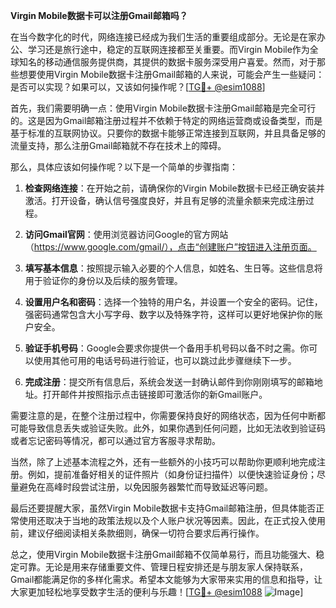 **Virgin Mobile数据卡可以注册Gmail邮箱吗？**

在当今数字化的时代，网络连接已经成为我们生活的重要组成部分。无论是在家办公、学习还是旅行途中，稳定的互联网连接都至关重要。而Virgin Mobile作为全球知名的移动通信服务提供商，其提供的数据卡服务深受用户喜爱。然而，对于那些想要使用Virgin Mobile数据卡注册Gmail邮箱的人来说，可能会产生一些疑问：是否可以实现？如果可以，又该如何操作呢？[[TG💪+ @esim1088](https://t.me/s/esim1088)]

首先，我们需要明确一点：使用Virgin Mobile数据卡注册Gmail邮箱是完全可行的。这是因为Gmail邮箱注册过程并不依赖于特定的网络运营商或设备类型，而是基于标准的互联网协议。只要你的数据卡能够正常连接到互联网，并且具备足够的流量支持，那么注册Gmail邮箱就不存在技术上的障碍。

那么，具体应该如何操作呢？以下是一个简单的步骤指南：

1. **检查网络连接**：在开始之前，请确保你的Virgin Mobile数据卡已经正确安装并激活。打开设备，确认信号强度良好，并且有足够的流量余额来完成注册过程。

2. **访问Gmail官网**：使用浏览器访问Google的官方网站（https://www.google.com/gmail/），点击“创建账户”按钮进入注册页面。

3. **填写基本信息**：按照提示输入必要的个人信息，如姓名、生日等。这些信息将用于验证你的身份以及后续的服务管理。

4. **设置用户名和密码**：选择一个独特的用户名，并设置一个安全的密码。记住，强密码通常包含大小写字母、数字以及特殊字符，这样可以更好地保护你的账户安全。

5. **验证手机号码**：Google会要求你提供一个备用手机号码以备不时之需。你可以使用其他可用的电话号码进行验证，也可以跳过此步骤继续下一步。

6. **完成注册**：提交所有信息后，系统会发送一封确认邮件到你刚刚填写的邮箱地址。打开邮件并按照指示点击链接即可激活你的新Gmail账户。

需要注意的是，在整个注册过程中，你需要保持良好的网络状态，因为任何中断都可能导致信息丢失或验证失败。此外，如果你遇到任何问题，比如无法收到验证码或者忘记密码等情况，都可以通过官方客服寻求帮助。

当然，除了上述基本流程之外，还有一些额外的小技巧可以帮助你更顺利地完成注册。例如，提前准备好相关的证件照片（如身份证扫描件）以便快速验证身份；尽量避免在高峰时段尝试注册，以免因服务器繁忙而导致延迟等问题。

最后还要提醒大家，虽然Virgin Mobile数据卡支持Gmail邮箱注册，但具体能否正常使用还取决于当地的政策法规以及个人账户状况等因素。因此，在正式投入使用前，建议仔细阅读相关条款细则，确保一切符合要求后再行操作。

总之，使用Virgin Mobile数据卡注册Gmail邮箱不仅简单易行，而且功能强大、稳定可靠。无论是用来存储重要文件、管理日程安排还是与朋友家人保持联系，Gmail都能满足你的多样化需求。希望本文能够为大家带来实用的信息和指导，让大家更加轻松地享受数字生活的便利与乐趣！[[TG💪+ @esim1088](https://t.me/s/esim1088) ![Image](https://i.postimg.cc/4NQfJmqS/Snipaste-2025-05-13-00-14-12.png)]